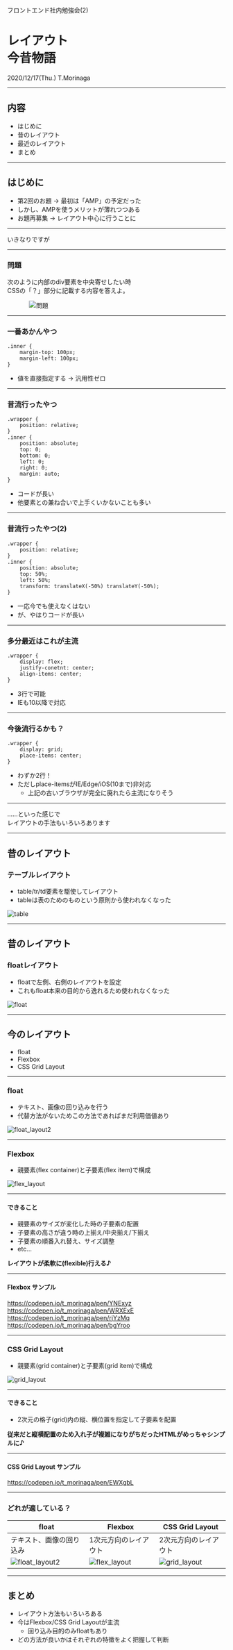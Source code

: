 フロントエンド社内勉強会(2)

# レイアウト<br>今昔物語

2020/12/17(Thu.) T.Morinaga

---

## 内容
* はじめに
* 昔のレイアウト
* 最近のレイアウト
* まとめ

---

## はじめに

* 第2回のお題 → 最初は「AMP」の予定だった
* しかし、AMPを使うメリットが薄れつつある
* お題再募集 → レイアウト中心に行うことに

---

いきなりですが

---

### 問題

次のように内部のdiv要素を中央寄せしたい時<br>
CSSの「？」部分に記載する内容を答えよ。

<div style="width:80%; margin:auto">

![問題](question.png)

</div>

---

### 一番あかんやつ

```
.inner {
    margin-top: 100px;
    margin-left: 100px;
}
```

* 値を直接指定する → 汎用性ゼロ

---

### 昔流行ったやつ

```
.wrapper {
    position: relative;
}
.inner {
    position: absolute;
    top: 0;
    bottom: 0;
    left: 0;
    right: 0;
    margin: auto;
}
```

* コードが長い
* 他要素との兼ね合いで上手くいかないことも多い

---

### 昔流行ったやつ(2)

```
.wrapper {
    position: relative;
}
.inner {
    position: absolute;
    top: 50%;
    left: 50%;
    transform: translateX(-50%) translateY(-50%);
}
```

* 一応今でも使えなくはない
* が、やはりコードが長い

---

### 多分最近はこれが主流

```
.wrapper {
    display: flex;
    justify-conetnt: center;
    align-items: center;
}
```

* 3行で可能
* IEも10以降で対応

---

### 今後流行るかも？

```
.wrapper {
    display: grid;
    place-items: center;
}
```

* わずか2行！
* ただしplace-itemsがIE/Edge/iOS(10まで)非対応
  + 上記の古いブラウザが完全に廃れたら主流になりそう

---

……といった感じで<br>レイアウトの手法もいろいろあります

---

<div class="two-column">
<div class="left">

## 昔のレイアウト
### テーブルレイアウト

* table/tr/td要素を駆使してレイアウト
* tableは表のためのものという原則から使われなくなった

</div>
<div class="right">

![table](table_layout.png)

</div>
</div>

---

<div class="two-column">
<div class="left">

## 昔のレイアウト
### floatレイアウト

* floatで左側、右側のレイアウトを設定
* これもfloat本来の目的から逸れるため使われなくなった
</div>
<div class="right">

![float](float_layout.png)

</div>
</div>

---

## 今のレイアウト

* float
* Flexbox
* CSS Grid Layout

---

### float

* テキスト、画像の回り込みを行う
* 代替方法がないためこの方法であればまだ利用価値あり

![float_layout2](float_layout2.png)

---

### Flexbox

* 親要素(flex container)と子要素(flex item)で構成

![flex_layout](flex_layout.png)

---

#### できること

* 親要素のサイズが変化した時の子要素の配置
* 子要素の高さが違う時の上揃え/中央揃え/下揃え
* 子要素の順番入れ替え、サイズ調整
* etc...

**レイアウトが柔軟に(flexible)行える♪**

---

#### Flexbox サンプル

https://codepen.io/t_morinaga/pen/YNExyz
https://codepen.io/t_morinaga/pen/WRXExE
https://codepen.io/t_morinaga/pen/rjYzMq
https://codepen.io/t_morinaga/pen/bgYroo

---

### CSS Grid Layout

* 親要素(grid container)と子要素(grid item)で構成

![grid_layout](grid_layout.png)

---

#### できること

* 2次元の格子(grid)内の縦、横位置を指定して子要素を配置

**従来だと縦横配置のため入れ子が複雑になりがちだったHTMLがめっちゃシンプルに♪**

---

#### CSS Grid Layout サンプル

https://codepen.io/t_morinaga/pen/EWXgbL

---

### どれが適している？

| float | Flexbox | CSS Grid Layout |
| --- | --- | --- |
| テキスト、画像の回り込み | 1次元方向のレイアウト | 2次元方向のレイアウト |
| ![float_layout2](float_layout2.png) | ![flex_layout](flex_layout.png) | ![grid_layout](grid_layout2.png) |

---

## まとめ

* レイアウト方法もいろいろある
* 今はFlexbox/CSS Grid Layoutが主流
  + 回り込み目的のみfloatもあり
* どの方法が良いかはそれぞれの特徴をよく把握して判断
